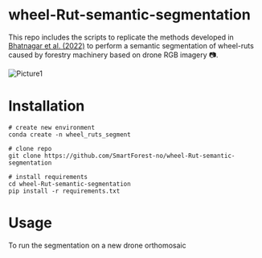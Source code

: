 # wheel-Rut-semantic-segmentation

This repo includes the scripts to replicate the methods developed in [Bhatnagar et al. (2022)](https://zenodo.org/record/5746878#.YoeAzKhBxaQ) to perform a semantic segmentation of wheel-ruts caused by forestry machinery based on drone RGB imagery 📷. 

![Picture1](https://user-images.githubusercontent.com/5663984/169524083-197f2a17-fbc9-4b87-b0fb-324217caade5.png)

# Installation

```
# create new environment
conda create -n wheel_ruts_segment

# clone repo
git clone https://github.com/SmartForest-no/wheel-Rut-semantic-segmentation

# install requirements
cd wheel-Rut-semantic-segmentation
pip install -r requirements.txt
```

# Usage
To run the segmentation on a new drone orthomosaic  
